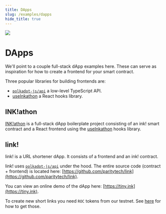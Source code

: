 ```yaml
---
title: DApps
slug: /examples/dapps
hide_title: true
---
```


<img src="/img/title/balloons-2.svg" className="titlePic" />

# DApps

We'll point to a couple full-stack dApp examples here.
These can serve as inspiration for how to create a frontend for your
smart contract.

Three popular libraries for building frontends are:

- [`polkadot-js/api`](https://github.com/polkadot-js/api) a low-level TypeScript API.
- [useInkathon](https://github.com/scio-labs/use-inkathon) a React hooks library.

## INK!athon

[INK!athon](https://inkathon.xyz/) is a full-stack dApp boilerplate project consisting
of an ink! smart contract and a React frontend using the
[useInkathon](https://github.com/scio-labs/use-inkathon) hooks library.

## link!

link! is a URL shortener dApp. It consists of a frontend and an ink! contract.

link! uses [`polkadot-js/api`](https://github.com/polkadot-js/api) under the hood.
The entire source code (contract + frontend) is located here:
[https://github.com/paritytech/link](https://github.com/paritytech/link).

You can view an online demo of the dApp here: [https://tiny.ink](https://tiny.ink).

To create new short links you need `ROC` tokens from our testnet.
See [here](../testnet/overview.md) for how to get those.
